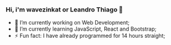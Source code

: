 ### Hi, i'm wavezinkat or Leandro Thiago 🤞

- 🔭 I’m currently working on Web Development;
- 🌱 I’m currently learning JavaScript, React and Bootstrap;  
- ⚡ Fun fact: I have already programmed for 14 hours straight;
  
